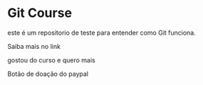 # Git Course

este é um repositorio de teste para entender como Git funciona.

Saiba mais no link

gostou do curso e quero mais

Botão de doação do paypal
